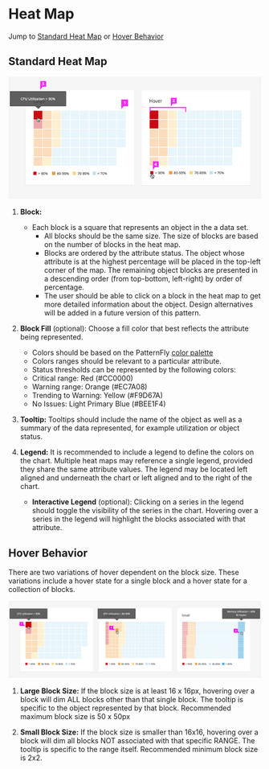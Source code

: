 # Heat Map

Jump to [Standard Heat Map](#standard-heat-map) or [Hover Behavior](#hover-behavior)

## Standard Heat Map
![Image of standard heat map](./img/heat-map-callout.png)

1. **Block:**
    - Each block is a square that represents an object in the a data set.  
      - All blocks should be the same size. The size of blocks are based on the number of blocks in the heat map.
      - Blocks are ordered by the attribute status. The object whose attribute is at the highest percentage will be placed in the top-left corner of the map. The remaining object blocks are presented in a descending order (from top-bottom, left-right) by order of percentage.
      - The user should be able to click on a block in the heat map to get more detailed information about the object.  Design alternatives will be added in a future version of this pattern.

1. **Block Fill** (optional): Choose a fill color that best reflects the attribute being represented.
    - Colors should be based on the PatternFly [color palette](https://www.patternfly.org/styles/color-palette/)
    - Colors ranges should be relevant to a particular attribute. 			
    - Status thresholds can be represented by the following colors:			
    - Critical range: Red (#CC0000)		
    - Warning range: Orange (#EC7A08)		
    - Trending to Warning: Yellow (#F9D67A)			
    - No Issues: Light Primary Blue (#BEE1F4)

1. **Tooltip:** Tooltips should include the name of the object as well as a summary of the data represented, for example utilization or object status.

1. **Legend:** It is recommended to include a legend to define the colors on the chart. Multiple heat maps may reference a single legend, provided they share the same attribute values. The legend may be located left aligned and underneath the chart or left aligned and to the right of the chart.
    - **Interactive Legend** (optional): Clicking on a series in the legend should toggle the visibility of the series in the chart. Hovering over a series in the legend will highlight the blocks associated with that attribute.

## Hover Behavior
There are two variations of hover dependent on the block size. These variations include a hover state for a single block and a hover state for a collection of blocks.

![Image of heat map hover callout](./img/heat-map-hover-callout.png)

1. **Large Block Size:** If the block size is at least 16 x 16px, hovering over a block will dim ALL blocks other than that single block. The tooltip is specific to the object represented by that block. Recommended maximum block size is 50 x 50px

1. **Small Block Size:** If the block size is smaller than 16x16, hovering over a block will dim all blocks NOT associated with that specific RANGE. The tooltip is specific to the range itself. Recommended minimum block size is 2x2.
